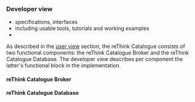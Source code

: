 ### Developer view
* specifications, interfaces
* including usable tools, tutorials and working examples
* 


As described in the [user view](./user_view.md) section, the reThink Catalogue consists of two functional components: the reThink Catalogue Broker and the reThink Catalogue Database.  The developer view describes per component the latter's functional block in the implementation.


#### reThink Catalogue Broker




#### reThink Catalogue Database


